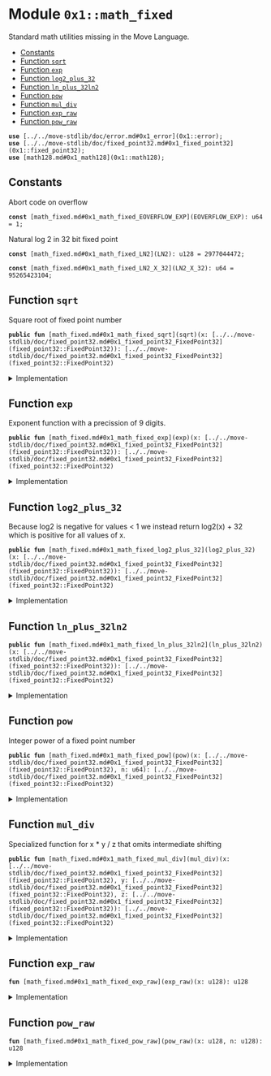 
<a id="0x1_math_fixed"></a>

# Module `0x1::math_fixed`

Standard math utilities missing in the Move Language.


-  [Constants](#@Constants_0)
-  [Function `sqrt`](#0x1_math_fixed_sqrt)
-  [Function `exp`](#0x1_math_fixed_exp)
-  [Function `log2_plus_32`](#0x1_math_fixed_log2_plus_32)
-  [Function `ln_plus_32ln2`](#0x1_math_fixed_ln_plus_32ln2)
-  [Function `pow`](#0x1_math_fixed_pow)
-  [Function `mul_div`](#0x1_math_fixed_mul_div)
-  [Function `exp_raw`](#0x1_math_fixed_exp_raw)
-  [Function `pow_raw`](#0x1_math_fixed_pow_raw)


<pre><code><b>use</b> [../../move-stdlib/doc/error.md#0x1_error](0x1::error);
<b>use</b> [../../move-stdlib/doc/fixed_point32.md#0x1_fixed_point32](0x1::fixed_point32);
<b>use</b> [math128.md#0x1_math128](0x1::math128);
</code></pre>



<a id="@Constants_0"></a>

## Constants


<a id="0x1_math_fixed_EOVERFLOW_EXP"></a>

Abort code on overflow


<pre><code><b>const</b> [math_fixed.md#0x1_math_fixed_EOVERFLOW_EXP](EOVERFLOW_EXP): u64 = 1;
</code></pre>



<a id="0x1_math_fixed_LN2"></a>

Natural log 2 in 32 bit fixed point


<pre><code><b>const</b> [math_fixed.md#0x1_math_fixed_LN2](LN2): u128 = 2977044472;
</code></pre>



<a id="0x1_math_fixed_LN2_X_32"></a>



<pre><code><b>const</b> [math_fixed.md#0x1_math_fixed_LN2_X_32](LN2_X_32): u64 = 95265423104;
</code></pre>



<a id="0x1_math_fixed_sqrt"></a>

## Function `sqrt`

Square root of fixed point number


<pre><code><b>public</b> <b>fun</b> [math_fixed.md#0x1_math_fixed_sqrt](sqrt)(x: [../../move-stdlib/doc/fixed_point32.md#0x1_fixed_point32_FixedPoint32](fixed_point32::FixedPoint32)): [../../move-stdlib/doc/fixed_point32.md#0x1_fixed_point32_FixedPoint32](fixed_point32::FixedPoint32)
</code></pre>



<details>
<summary>Implementation</summary>


<pre><code><b>public</b> <b>fun</b> [math_fixed.md#0x1_math_fixed_sqrt](sqrt)(x: FixedPoint32): FixedPoint32 {
    <b>let</b> y = ([../../move-stdlib/doc/fixed_point32.md#0x1_fixed_point32_get_raw_value](fixed_point32::get_raw_value)(x) <b>as</b> u128);
    [../../move-stdlib/doc/fixed_point32.md#0x1_fixed_point32_create_from_raw_value](fixed_point32::create_from_raw_value)(([math128.md#0x1_math128_sqrt](math128::sqrt)(y &lt;&lt; 32) <b>as</b> u64))
}
</code></pre>



</details>

<a id="0x1_math_fixed_exp"></a>

## Function `exp`

Exponent function with a precission of 9 digits.


<pre><code><b>public</b> <b>fun</b> [math_fixed.md#0x1_math_fixed_exp](exp)(x: [../../move-stdlib/doc/fixed_point32.md#0x1_fixed_point32_FixedPoint32](fixed_point32::FixedPoint32)): [../../move-stdlib/doc/fixed_point32.md#0x1_fixed_point32_FixedPoint32](fixed_point32::FixedPoint32)
</code></pre>



<details>
<summary>Implementation</summary>


<pre><code><b>public</b> <b>fun</b> [math_fixed.md#0x1_math_fixed_exp](exp)(x: FixedPoint32): FixedPoint32 {
    <b>let</b> raw_value = ([../../move-stdlib/doc/fixed_point32.md#0x1_fixed_point32_get_raw_value](fixed_point32::get_raw_value)(x) <b>as</b> u128);
    [../../move-stdlib/doc/fixed_point32.md#0x1_fixed_point32_create_from_raw_value](fixed_point32::create_from_raw_value)(([math_fixed.md#0x1_math_fixed_exp_raw](exp_raw)(raw_value) <b>as</b> u64))
}
</code></pre>



</details>

<a id="0x1_math_fixed_log2_plus_32"></a>

## Function `log2_plus_32`

Because log2 is negative for values < 1 we instead return log2(x) + 32 which
is positive for all values of x.


<pre><code><b>public</b> <b>fun</b> [math_fixed.md#0x1_math_fixed_log2_plus_32](log2_plus_32)(x: [../../move-stdlib/doc/fixed_point32.md#0x1_fixed_point32_FixedPoint32](fixed_point32::FixedPoint32)): [../../move-stdlib/doc/fixed_point32.md#0x1_fixed_point32_FixedPoint32](fixed_point32::FixedPoint32)
</code></pre>



<details>
<summary>Implementation</summary>


<pre><code><b>public</b> <b>fun</b> [math_fixed.md#0x1_math_fixed_log2_plus_32](log2_plus_32)(x: FixedPoint32): FixedPoint32 {
    <b>let</b> raw_value = ([../../move-stdlib/doc/fixed_point32.md#0x1_fixed_point32_get_raw_value](fixed_point32::get_raw_value)(x) <b>as</b> u128);
    [math128.md#0x1_math128_log2](math128::log2)(raw_value)
}
</code></pre>



</details>

<a id="0x1_math_fixed_ln_plus_32ln2"></a>

## Function `ln_plus_32ln2`



<pre><code><b>public</b> <b>fun</b> [math_fixed.md#0x1_math_fixed_ln_plus_32ln2](ln_plus_32ln2)(x: [../../move-stdlib/doc/fixed_point32.md#0x1_fixed_point32_FixedPoint32](fixed_point32::FixedPoint32)): [../../move-stdlib/doc/fixed_point32.md#0x1_fixed_point32_FixedPoint32](fixed_point32::FixedPoint32)
</code></pre>



<details>
<summary>Implementation</summary>


<pre><code><b>public</b> <b>fun</b> [math_fixed.md#0x1_math_fixed_ln_plus_32ln2](ln_plus_32ln2)(x: FixedPoint32): FixedPoint32 {
    <b>let</b> raw_value = ([../../move-stdlib/doc/fixed_point32.md#0x1_fixed_point32_get_raw_value](fixed_point32::get_raw_value)(x) <b>as</b> u128);
    <b>let</b> x = ([../../move-stdlib/doc/fixed_point32.md#0x1_fixed_point32_get_raw_value](fixed_point32::get_raw_value)([math128.md#0x1_math128_log2](math128::log2)(raw_value)) <b>as</b> u128);
    [../../move-stdlib/doc/fixed_point32.md#0x1_fixed_point32_create_from_raw_value](fixed_point32::create_from_raw_value)((x * [math_fixed.md#0x1_math_fixed_LN2](LN2) &gt;&gt; 32 <b>as</b> u64))
}
</code></pre>



</details>

<a id="0x1_math_fixed_pow"></a>

## Function `pow`

Integer power of a fixed point number


<pre><code><b>public</b> <b>fun</b> [math_fixed.md#0x1_math_fixed_pow](pow)(x: [../../move-stdlib/doc/fixed_point32.md#0x1_fixed_point32_FixedPoint32](fixed_point32::FixedPoint32), n: u64): [../../move-stdlib/doc/fixed_point32.md#0x1_fixed_point32_FixedPoint32](fixed_point32::FixedPoint32)
</code></pre>



<details>
<summary>Implementation</summary>


<pre><code><b>public</b> <b>fun</b> [math_fixed.md#0x1_math_fixed_pow](pow)(x: FixedPoint32, n: u64): FixedPoint32 {
    <b>let</b> raw_value = ([../../move-stdlib/doc/fixed_point32.md#0x1_fixed_point32_get_raw_value](fixed_point32::get_raw_value)(x) <b>as</b> u128);
    [../../move-stdlib/doc/fixed_point32.md#0x1_fixed_point32_create_from_raw_value](fixed_point32::create_from_raw_value)(([math_fixed.md#0x1_math_fixed_pow_raw](pow_raw)(raw_value, (n <b>as</b> u128)) <b>as</b> u64))
}
</code></pre>



</details>

<a id="0x1_math_fixed_mul_div"></a>

## Function `mul_div`

Specialized function for x * y / z that omits intermediate shifting


<pre><code><b>public</b> <b>fun</b> [math_fixed.md#0x1_math_fixed_mul_div](mul_div)(x: [../../move-stdlib/doc/fixed_point32.md#0x1_fixed_point32_FixedPoint32](fixed_point32::FixedPoint32), y: [../../move-stdlib/doc/fixed_point32.md#0x1_fixed_point32_FixedPoint32](fixed_point32::FixedPoint32), z: [../../move-stdlib/doc/fixed_point32.md#0x1_fixed_point32_FixedPoint32](fixed_point32::FixedPoint32)): [../../move-stdlib/doc/fixed_point32.md#0x1_fixed_point32_FixedPoint32](fixed_point32::FixedPoint32)
</code></pre>



<details>
<summary>Implementation</summary>


<pre><code><b>public</b> <b>fun</b> [math_fixed.md#0x1_math_fixed_mul_div](mul_div)(x: FixedPoint32, y: FixedPoint32, z: FixedPoint32): FixedPoint32 {
    <b>let</b> a = [../../move-stdlib/doc/fixed_point32.md#0x1_fixed_point32_get_raw_value](fixed_point32::get_raw_value)(x);
    <b>let</b> b = [../../move-stdlib/doc/fixed_point32.md#0x1_fixed_point32_get_raw_value](fixed_point32::get_raw_value)(y);
    <b>let</b> c = [../../move-stdlib/doc/fixed_point32.md#0x1_fixed_point32_get_raw_value](fixed_point32::get_raw_value)(z);
    [../../move-stdlib/doc/fixed_point32.md#0x1_fixed_point32_create_from_raw_value](fixed_point32::create_from_raw_value) ([math64.md#0x1_math64_mul_div](math64::mul_div)(a, b, c))
}
</code></pre>



</details>

<a id="0x1_math_fixed_exp_raw"></a>

## Function `exp_raw`



<pre><code><b>fun</b> [math_fixed.md#0x1_math_fixed_exp_raw](exp_raw)(x: u128): u128
</code></pre>



<details>
<summary>Implementation</summary>


<pre><code><b>fun</b> [math_fixed.md#0x1_math_fixed_exp_raw](exp_raw)(x: u128): u128 {
    // [math_fixed.md#0x1_math_fixed_exp](exp)(x / 2^32) = 2^(x / (2^32 * ln(2))) = 2^(floor(x / (2^32 * ln(2))) + frac(x / (2^32 * ln(2))))
    <b>let</b> shift_long = x / [math_fixed.md#0x1_math_fixed_LN2](LN2);
    <b>assert</b>!(shift_long &lt;= 31, std::error::invalid_state([math_fixed.md#0x1_math_fixed_EOVERFLOW_EXP](EOVERFLOW_EXP)));
    <b>let</b> shift = (shift_long <b>as</b> u8);
    <b>let</b> remainder = x % [math_fixed.md#0x1_math_fixed_LN2](LN2);
    // At this point we want <b>to</b> calculate 2^(remainder / ln2) &lt;&lt; shift
    // ln2 = 595528 * 4999 which means
    <b>let</b> bigfactor = 595528;
    <b>let</b> exponent = remainder / bigfactor;
    <b>let</b> x = remainder % bigfactor;
    // 2^(remainder / ln2) = (2^(1/4999))^exponent * [math_fixed.md#0x1_math_fixed_exp](exp)(x / 2^32)
    <b>let</b> roottwo = 4295562865;  // fixed point representation of 2^(1/4999)
    // This <b>has</b> an [../../move-stdlib/doc/error.md#0x1_error](error) of 5000 / 4 10^9 roughly 6 digits of precission
    <b>let</b> power = [math_fixed.md#0x1_math_fixed_pow_raw](pow_raw)(roottwo, exponent);
    <b>let</b> eps_correction = 1241009291;
    power = power + ((power * eps_correction * exponent) &gt;&gt; 64);
    // x is fixed point number smaller than 595528/2^32 &lt; 0.00014 so we need only 2 tayler steps
    // <b>to</b> get the 6 digits of precission
    <b>let</b> taylor1 = (power * x) &gt;&gt; (32 - shift);
    <b>let</b> taylor2 = (taylor1 * x) &gt;&gt; 32;
    <b>let</b> taylor3 = (taylor2 * x) &gt;&gt; 32;
    (power &lt;&lt; shift) + taylor1 + taylor2 / 2 + taylor3 / 6
}
</code></pre>



</details>

<a id="0x1_math_fixed_pow_raw"></a>

## Function `pow_raw`



<pre><code><b>fun</b> [math_fixed.md#0x1_math_fixed_pow_raw](pow_raw)(x: u128, n: u128): u128
</code></pre>



<details>
<summary>Implementation</summary>


<pre><code><b>fun</b> [math_fixed.md#0x1_math_fixed_pow_raw](pow_raw)(x: u128, n: u128): u128 {
    <b>let</b> res: u256 = 1 &lt;&lt; 64;
    x = x &lt;&lt; 32;
    <b>while</b> (n != 0) {
        <b>if</b> (n & 1 != 0) {
            res = (res * (x <b>as</b> u256)) &gt;&gt; 64;
        };
        n = n &gt;&gt; 1;
        x = ((((x <b>as</b> u256) * (x <b>as</b> u256)) &gt;&gt; 64) <b>as</b> u128);
    };
    ((res &gt;&gt; 32) <b>as</b> u128)
}
</code></pre>



</details>


[move-book]: https://aptos.dev/move/book/SUMMARY
